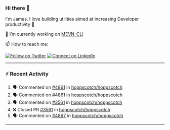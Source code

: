 ### Hi there 👋

I'm James. I love building utilities aimed at increasing Developer productivity :raised_hands: 

🔭 I’m currently working on [MEVN-CLI](https://github.com/madlabsinc/mevn-cli)

📫 How to reach me:

[![Follow on Twitter](https://img.shields.io/badge/--twitter?label=Twitter&logo=Twitter&style=social)](https://twitter.com/james_madhacks) [![Connect on LinkedIn](https://img.shields.io/badge/--linkedin?label=LinkedIn&logo=LinkedIn&style=social)](https://www.linkedin.com/in/jamesgeorge007)

---

### :zap: Recent Activity

<!--START_SECTION:activity-->
1. 🗣 Commented on [#4861](https://github.com/hoppscotch/hoppscotch/issues/4861#issuecomment-2718613752) in [hoppscotch/hoppscotch](https://github.com/hoppscotch/hoppscotch)
2. 🗣 Commented on [#4861](https://github.com/hoppscotch/hoppscotch/issues/4861#issuecomment-2718605720) in [hoppscotch/hoppscotch](https://github.com/hoppscotch/hoppscotch)
3. 🗣 Commented on [#3561](https://github.com/hoppscotch/hoppscotch/pull/3561#issuecomment-2718535966) in [hoppscotch/hoppscotch](https://github.com/hoppscotch/hoppscotch)
4. ❌ Closed PR [#3561](https://github.com/hoppscotch/hoppscotch/pull/3561) in [hoppscotch/hoppscotch](https://github.com/hoppscotch/hoppscotch)
5. 🗣 Commented on [#4867](https://github.com/hoppscotch/hoppscotch/pull/4867#issuecomment-2715231803) in [hoppscotch/hoppscotch](https://github.com/hoppscotch/hoppscotch)
<!--END_SECTION:activity-->

---

<!--
**jamesgeorge007/jamesgeorge007** is a ✨ _special_ ✨ repository because its `README.md` (this file) appears on your GitHub profile.

Here are some ideas to get you started:

- 🌱 I’m currently learning ...
- 👯 I’m looking to collaborate on ...
- 🤔 I’m looking for help with ...
- 💬 Ask me about ...
- 😄 Pronouns: ...
- ⚡ Fun fact: ...
-->
